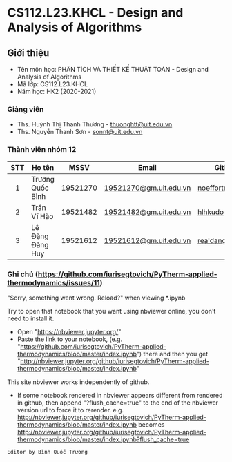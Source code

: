 # CS112.L23.KHCL - Design and Analysis of Algorithms

## Giới thiệu
* Tên môn học: PHÂN TÍCH VÀ THIẾT KẾ THUẬT TOÁN - Design and Analysis of Algorithms
* Mã lớp: CS112.L23.KHCL
* Năm học: HK2 (2020-2021)

### Giảng viên
* Ths. Huỳnh Thị Thanh Thương - thuonghtt@uit.edu.vn
* Ths. Nguyễn Thanh Sơn - sonnt@uit.edu.vn
### Thành viên nhóm 12

| STT | Họ tên | MSSV | Email | Github |
| :---: | --- | --- | --- | --- | 
| 1 | Trương Quốc Bình | 19521270 | 19521270@gm.uit.edu.vn | [noeffortnomoney](https://github.com/noeffortnomoney) |
| 2 | Trần Vĩ Hào | 19521482 | 19521482@gm.uit.edu.vn | [hlhkudo](https://github.com/hlhkudo) |
| 3 | Lê Đặng Đăng Huy | 19521612 | 19521612@gm.uit.edu.vn | [realdanghuy](https://github.com/realdanghuy) |

### Ghi chú (https://github.com/iurisegtovich/PyTherm-applied-thermodynamics/issues/11)
"Sorry, something went wrong. Reload?" when viewing *.ipynb

Try to open that notebook that you want using nbviewer online, you don't need to install it.

* Open "https://nbviewer.jupyter.org/"
* Paste the link to your notebook, (e.g. "https://github.com/iurisegtovich/PyTherm-applied-thermodynamics/blob/master/index.ipynb") there and then you get "http://nbviewer.jupyter.org/github/iurisegtovich/PyTherm-applied-thermodynamics/blob/master/index.ipynb"

This site nbviewer works independently of github.

* If some notebook rendered in nbviewer appears different from rendered in github, then append "?flush_cache=true" to the end of the nbviewer version url to force it to rerender.
e.g.
http://nbviewer.jupyter.org/github/iurisegtovich/PyTherm-applied-thermodynamics/blob/master/index.ipynb
becomes
http://nbviewer.jupyter.org/github/iurisegtovich/PyTherm-applied-thermodynamics/blob/master/index.ipynb?flush_cache=true

`Editor by Bình Quốc Trương`
